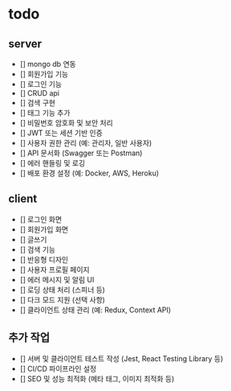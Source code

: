 # todo

## server

- [] mongo db 연동
- [] 회원가입 기능
- [] 로그인 기능
- [] CRUD api
- [] 검색 구현
- [] 태그 기능 추가
- [] 비밀번호 암호화 및 보안 처리
- [] JWT 또는 세션 기반 인증
- [] 사용자 권한 관리 (예: 관리자, 일반 사용자)
- [] API 문서화 (Swagger 또는 Postman)
- [] 에러 핸들링 및 로깅
- [] 배포 환경 설정 (예: Docker, AWS, Heroku)

## client

- [] 로그인 화면
- [] 회원가입 화면
- [] 글쓰기
- [] 검색 기능
- [] 반응형 디자인
- [] 사용자 프로필 페이지
- [] 에러 메시지 및 알림 UI
- [] 로딩 상태 처리 (스피너 등)
- [] 다크 모드 지원 (선택 사항)
- [] 클라이언트 상태 관리 (예: Redux, Context API)

## 추가 작업

- [] 서버 및 클라이언트 테스트 작성 (Jest, React Testing Library 등)
- [] CI/CD 파이프라인 설정
- [] SEO 및 성능 최적화 (메타 태그, 이미지 최적화 등)
